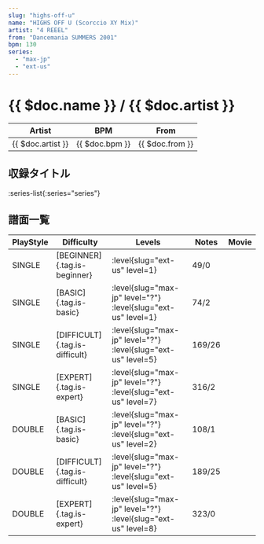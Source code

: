 ```yaml
---
slug: "highs-off-u"
name: "HIGHS OFF U (Scorccio XY Mix)"
artist: "4 REEEL"
from: "Dancemania SUMMERS 2001"
bpm: 130
series:
  - "max-jp"
  - "ext-us"
---
```


# {{ $doc.name }} / {{ $doc.artist }}

|Artist|BPM|From|
|------|---|----|
|{{ $doc.artist }}|{{ $doc.bpm }}|{{ $doc.from }}|

## 収録タイトル

:series-list{:series="series"}

## 譜面一覧

|PlayStyle|Difficulty|Levels|Notes|Movie|
|---------|----------|------|-----|-----|
|SINGLE|[BEGINNER]{.tag.is-beginner}|<div class="field is-grouped is-grouped-multiline">:level{slug="ext-us" level=1}</div>|49/0||
|SINGLE|[BASIC]{.tag.is-basic}|<div class="field is-grouped is-grouped-multiline">:level{slug="max-jp" level="?"} :level{slug="ext-us" level=1}</div>|74/2||
|SINGLE|[DIFFICULT]{.tag.is-difficult}|<div class="field is-grouped is-grouped-multiline">:level{slug="max-jp" level="?"} :level{slug="ext-us" level=5}</div>|169/26||
|SINGLE|[EXPERT]{.tag.is-expert}|<div class="field is-grouped is-grouped-multiline">:level{slug="max-jp" level="?"} :level{slug="ext-us" level=7}</div>|316/2||
|DOUBLE|[BASIC]{.tag.is-basic}|<div class="field is-grouped is-grouped-multiline">:level{slug="max-jp" level="?"} :level{slug="ext-us" level=2}</div>|108/1||
|DOUBLE|[DIFFICULT]{.tag.is-difficult}|<div class="field is-grouped is-grouped-multiline">:level{slug="max-jp" level="?"} :level{slug="ext-us" level=5}</div>|189/25||
|DOUBLE|[EXPERT]{.tag.is-expert}|<div class="field is-grouped is-grouped-multiline">:level{slug="max-jp" level="?"} :level{slug="ext-us" level=8}</div>|323/0||
